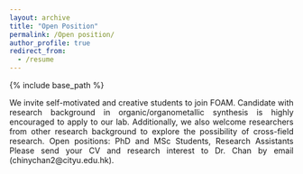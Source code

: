 ```yaml
---
layout: archive
title: "Open Position"
permalink: /Open position/
author_profile: true
redirect_from:
  - /resume
---
```


{% include base_path %}
<div style="text-align: justify">
We invite self-motivated and creative students to join FOAM. Candidate with research background in organic/organometallic synthesis is highly encouraged to apply to our lab. Additionally, we also welcome researchers from other research background to explore the possibility of cross-field research.
Open positions:   PhD and MSc Students, Research Assistants
Please send your CV and research interest to Dr. Chan by email (chinychan2@cityu.edu.hk). 
</div>

